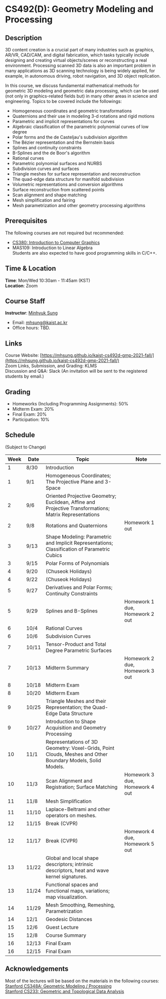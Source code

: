 # CS492(D): Geometry Modeling and Processing

## Description
3D content creation is a crucial part of many industries such as graphics, AR/VR, CAD/CAM, and digital fabrication, which tasks typically include designing and creating virtual objects/scenes or reconstructing a real environment. Processing scanned 3D data is also an important problem in many applications as 3D scanning technology is being widely applied, for example, in autonomous driving, robot navigation, and 3D object replication.

In this course, we discuss fundamental mathematical methods for geometric 3D modeling and geometric data processing, which can be used (not only in graphics-related fields but) in many other areas in science and engineering. Topics to be covered include the followings:

- Homogeneous coordinates and geometric transformations
- Quaternions and their use in modeling 3-d rotations and rigid motions
- Parametric and implicit representations for curves
- Algebraic classification of the parametric polynomial curves of low degree
- Polar forms and the de Casteljau's subdivision algorithm
- The Bézier representation and the Bernstein basis
- Splines and continuity constraints
- B-Splines and the de Boor's algorithm
- Rational curves
- Parametric polynomial surfaces and NURBS
- Subdivision curves and surfaces
- Triangle meshes for surface representation and reconstruction
- The quad-edge data structure for manifold subdivision
- Volumetric representations and conversion algorithms
- Surface reconstruction from scattered points
- Scan alignment and shape matching
- Mesh simplification and fairing
- Mesh parametrization and other geometry processing algorithms


## Prerequisites
The following courses are not required but recommended:  
- [CS380: Introduction to Computer Graphics](http://vclab.kaist.ac.kr/cs380/index.html)  
- MAS109: Introduction to Linear Algebra  
Students are also expected to have good programming skills in C/C++.


## Time & Location
**Time**: Mon/Wed 10:30am - 11:45am (KST)  
**Location**: Zoom

## Course Staff
**Instructor**: [Minhyuk Sung](https://mhsung.github.io/)

- Email: [mhsung@kaist.ac.kr](mailto:mhsung@kaist.ac.kr)  
- Office hours: TBD.

## Links
Course Website: [https://mhsung.github.io/kaist-cs492d-gmp-2021-fall/](https://mhsung.github.io/kaist-cs492d-gmp-2021-fall/)  
Zoom Links, Submission, and Grading: KLMS  
Discussion and Q&A: Slack (An invitation will be sent to the registered students by email.)  

## Grading
- Homeworks (Including Programming Assignments): 50%
- Midterm Exam: 20%
- Final Exam: 20%
- Participation: 10%

## Schedule
(Subject to Change) 



| Week | Date  | Topic                                                                                                       | Note                           |
| ---- | ----- | ----------------------------------------------------------------------------------------------------------- | ------------------------------ | 
| 1    | 8/30  | Introduction                                                                                                |                                |
| 1    | 9/1   | Homogeneous Coordinates; The Projective Plane and 3-Space                                                   |                                |
| 2    | 9/6   | Oriented Projective Geometry; Euclidean, Affine and Projective Transformations; Matrix Representations      |                                |
| 2    | 9/8   | Rotations and Quaternions                                                                                   | Homework 1 out                 |
| 3    | 9/13  | Shape Modeling: Parametric and Implicit Representations; Classification of Parametric Cubics                |                                |
| 3    | 9/15  | Polar Forms of Polynomials                                                                                  |                                |
| 4    | 9/20  | (Chuseok Holidays)                                                                                          |                                |
| 4    | 9/22  | (Chuseok Holidays)                                                                                          |                                |
| 5    | 9/27  | Derivatives and Polar Forms; Continuity Constraints                                                         |                                |
| 5    | 9/29  | Splines and B-Splines                                                                                       | Homework 1 due, Homework 2 out |
| 6    | 10/4  | Rational Curves                                                                                             |                                |
| 6    | 10/6  | Subdivision Curves                                                                                          |                                |
| 7    | 10/11 | Tensor-Product and Total Degree Parametric Surfaces                                                         |                                |
| 7    | 10/13 | Midterm Summary                                                                                             | Homework 2 due, Homework 3 out |
| 8    | 10/18 | Midterm Exam                                                                                                |                                |
| 8    | 10/20 | Midterm Exam                                                                                                |                                |
| 9    | 10/25 | Triangle Meshes and their Representation; the Quad-Edge Data Structure                                      |                                |
| 9    | 10/27 | Introduction to Shape Acquisition and Geometry Processing                                                   |                                |
| 10   | 11/1  | Representations of 3D Geometry: Voxel-Grids, Point Clouds, Meshes and Other Boundary Models, Solid Models.  |                                |
| 10   | 11/3  | Scan Alignment and Registration; Surface Matching                                                           | Homework 3 due, Homework 4 out |
| 11   | 11/8  | Mesh Simplification                                                                                         |                                |
| 11   | 11/10 | Laplace-Beltrami and other operators on meshes.                                                             |                                |
| 12   | 11/15 | Break (CVPR)                                                                                                |                                |
| 12   | 11/17 | Break (CVPR)                                                                                                | Homework 4 due, Homework 5 out |
| 13   | 11/22 | Global and local shape descriptors; intrinsic descriptors, heat and wave kernel signatures.                 |                                |
| 13   | 11/24 | Functional spaces and functional maps, variations; map visualization.                                       |                                |
| 14   | 11/29 | Mesh Smoothing, Remeshing, Parametrization                                                                  |                                |
| 14   | 12/1  | Geodesic Distances                                                                                          |                                |
| 15   | 12/6  | Guest Lecture                                                                                               |                                |
| 15   | 12/8  | Course Summary                                                                                              |                                |
| 16   | 12/13 | Final Exam
| 16   | 12/15 | Final Exam


## Acknowledgements
Most of the lectures will be based on the materials in the following courses:  
[Stanford CS348A: Geometric Modeling / Processing](https://graphics.stanford.edu/courses/cs348a-21-winter/)  
[Stanford CS233: Geometric and Topological Data Analysis](http://graphics.stanford.edu/courses/cs233-20-spring/)
